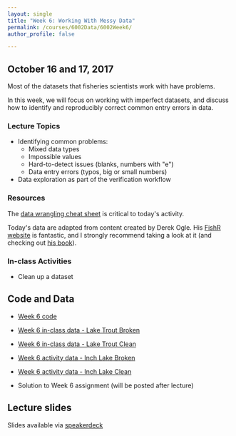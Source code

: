 ```yaml
---
layout: single
title: "Week 6: Working With Messy Data"
permalink: /courses/6002Data/6002Week6/
author_profile: false

---
```


## October 16 and 17, 2017

Most of the datasets that fisheries scientists work with have problems. 

In this week, we will focus on working with imperfect datasets, and discuss how to identify and reproducibly correct common entry errors in data.  

### Lecture Topics
* Identifying common problems:
  - Mixed data types
  - Impossible values
  - Hard-to-detect issues (blanks, numbers with "e")
  - Data entry errors (typos, big or small numbers)
* Data exploration as part of the verification workflow

### Resources

The [data wrangling cheat sheet](https://www.rstudio.com/wp-content/uploads/2015/02/data-wrangling-cheatsheet.pdf) is critical to today's activity. 

Today's data are adapted from content created by Derek Ogle. His [FishR website](http://derekogle.com/fishR/) is fantastic, and I strongly recommend taking a look at it (and checking out [his book](http://derekogle.com/IFAR/)). 

### In-class Activities

* Clean up a dataset

## Code and Data

* [Week 6 code](/assets/images/FISH6002-Week6.R)
* [Week 6 in-class data - Lake Trout Broken](/assets/images/LakeTrout-Broken.csv)
* [Week 6 in-class data - Lake Trout Clean](/assets/images/LakeTrout-Clean.csv)

* [Week 6 activity data - Inch Lake Broken](/assets/images/InchLake2-Broken.csv)
* [Week 6 activity data - Inch Lake Clean](/assets/images/InchLake2-Clean.csv)


* Solution to Week 6 assignment (will be posted after lecture)

## Lecture slides

<script async class="speakerdeck-embed" data-id="ee510a9b67e449d89f01ceed7ac20395" data-ratio="1.77777777777778" src="//speakerdeck.com/assets/embed.js"></script>

Slides available via [speakerdeck](https://speakerdeck.com/pandalusplatyceros/fish-6002-week-6-working-with-messy-data)
